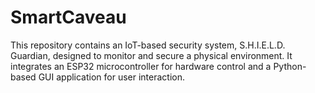 # SmartCaveau
This repository contains an IoT-based security system, S.H.I.E.L.D. Guardian, designed to monitor and secure a physical environment. It integrates an ESP32 microcontroller for hardware control and a Python-based GUI application for user interaction.
